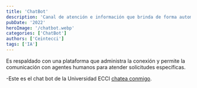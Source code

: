 ```yaml
---
title: 'ChatBot'
description: 'Canal de atención e información que brinda de forma automática respuestas a solicitudes básicas de los usuarios.'
pubDate: '2022'
heroImage: '/chatbot.webp'
categories: ['ChatBot']
authors: ['Ceintecci']
tags: ['IA']
---
```


Es respaldado con una plataforma que administra la conexión y permite la comunicación con agentes humanos para atender solicitudes específicas.

-Este es el chat bot de la Universidad ECCI <a href="https://api.whatsapp.com/send?phone=573162862300&text=Hola" target="_blank">chatea conmigo</a>.
